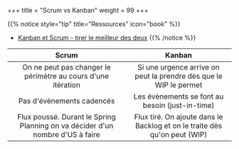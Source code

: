+++
title = "Scrum vs Kanban"
weight = 99
+++

{{% notice style="tip" title="Ressources" icon="book" %}}
- [Kanban et Scrum - tirer le meilleur des deux](https://res.infoq.com/news/2010/01/kanban-scrum-minibook/en/resources/KanbanAndScrum-French.pdf)
{{% /notice %}}

|                                     Scrum                                     |                                  Kanban                                   |
| :---------------------------------------------------------------------------: | :-----------------------------------------------------------------------: |
|         On ne peut pas changer le périmètre au cours d'une itération          |     Si une urgence arrive on peut la prendre dès que le WIP le permet     |
|                           Pas d'évènements cadencés                           |              Les évènements se font au besoin (just-in-time)              |
| Flux poussé. Durant le Spring Planning on va décider d'un nombre d'US à faire | Flux tiré. On ajoute dans le Backlog et on le traite dès qu'on peut (WIP) |
